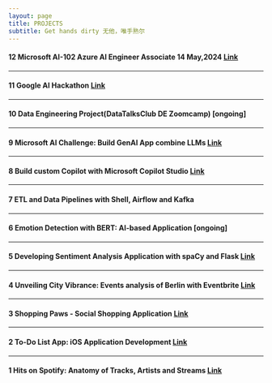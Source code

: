 ```yaml
---
layout: page
title: PROJECTS
subtitle: Get hands dirty 无他，唯手熟尔
---
```


<!-- #### 7 Build ChatBot in Less Than 100 Lines of Code [ongoing] -->
<!-- Automated System for Weather Forcasting [Link](_posts/2024-01-02-Automated-System-for-Weather-Forcasting.md) -->

<!-- Build a Custom GPT from Scrach [ongoing] -->

#### 12 Microsoft AI-102 Azure AI Engineer Associate 14 May,2024 [Link](https://learn.microsoft.com/api/credentials/share/en-us/ChenXu-1920/4B84907DFE809E15?sharingId=BAC4477B0A87D80B)

---

#### 11 Google AI Hackathon [Link](https://googleai.devpost.com/)

---

#### 10 Data Engineering Project(DataTalksClub DE Zoomcamp) [ongoing]

---

#### 9 Microsoft AI Challenge: Build GenAI App combine LLMs [Link](https://learn.microsoft.com/en-us/training/challenges?id=da09d3ca-a2bb-47dc-ba42-bea77b386a3d)

---

#### 8 Build custom Copilot with Microsoft Copilot Studio [Link](_posts/2024-03-19-Build-custom-Copilot-with-Microsoft-Copilot-Studio.md)

---

#### 7 ETL and Data Pipelines with Shell, Airflow and Kafka
<!-- [Link](_posts/2024-01-02-ETL-and-Data-Pipelines-with-Shell-Airflow-and-Kafka.md) -->

---

#### 6 Emotion Detection with BERT: AI-based Application [ongoing]

<!-- (_posts/2024-03-01-Emotion-Detection-AI-Based-Web-Development.md) -->

---

#### 5 Developing Sentiment Analysis Application with spaCy and Flask [Link](_posts/2023-12-01-Sentiment-Analysis-spaCy-Flask.md)

---

#### 4 Unveiling City Vibrance: Events analysis of Berlin with Eventbrite [Link](_posts/2023-05-30-Unveil-City-Vibrance.md)

---

#### 3 Shopping Paws - Social Shopping Application [Link](https://github.com/3-paws/3p.git)

---

#### 2 To-Do List App: iOS Application Development [Link](_posts/2023-01-20-iOS-Application-Development.md)

---

#### 1 Hits on Spotify: Anatomy of Tracks, Artists and Streams [Link](_posts/2022-08-01-Hits-on-Spotify.md)
